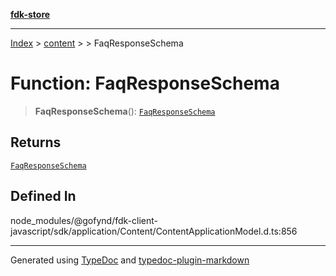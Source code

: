 [**fdk-store**](../../../README.md)
***

[Index](../../../API.md) > [content](../../README.md) > [<internal>](../README.md) > FaqResponseSchema

# Function: FaqResponseSchema

> **FaqResponseSchema**(): [`FaqResponseSchema`](../type-aliases/type-alias.FaqResponseSchema.md)

## Returns

[`FaqResponseSchema`](../type-aliases/type-alias.FaqResponseSchema.md)

## Defined In

node\_modules/@gofynd/fdk-client-javascript/sdk/application/Content/ContentApplicationModel.d.ts:856

***
Generated using [TypeDoc](https://typedoc.org/) and [typedoc-plugin-markdown](https://www.npmjs.com/package/typedoc-plugin-markdown)
